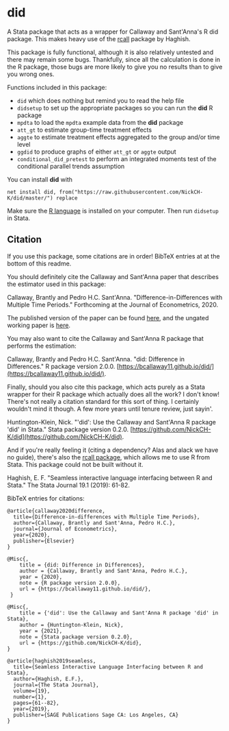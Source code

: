 # did
A Stata package that acts as a wrapper for Callaway and Sant'Anna's R did package. This makes heavy use of the [rcall](http://github.com/haghish/rcall) package by Haghish.

This package is fully functional, although it is also relatively untested and there may remain some bugs. Thankfully, since all the calculation is done in the R package, those bugs are more likely to give you no results than to give you wrong ones.

Functions included in this package:

- `did` which does nothing but remind you to read the help file
- `didsetup` to set up the appropriate packages so you can run the **did** R package
- `mpdta` to load the `mpdta` example data from the **did** package
- `att_gt` to estimate group-time treatment effects
- `aggte` to estimate treatment effects aggregated to the group and/or time level
- `ggdid` to produce graphs of either `att_gt` or `aggte` output
- `conditional_did_pretest` to perform an integrated moments test of the conditional parallel trends assumption

You can install **did** with 

```
net install did, from("https://raw.githubusercontent.com/NickCH-K/did/master/") replace
```

Make sure the [R language](R-project.org) is installed on your computer. Then run `didsetup` in Stata.

## Citation

If you use this package, some citations are in order! BibTeX entries at at the bottom of this readme.

You should definitely cite the Callaway and Sant'Anna paper that describes the estimator used in this package:

Callaway, Brantly and Pedro H.C. Sant'Anna.  "Difference-in-Differences with Multiple Time Periods." Forthcoming at the Journal of Econometrics, 2020. 

The published version of the paper can be found [here](https://doi.org/10.1016/j.jeconom.2020.12.001), and the ungated working paper is [here](https://arxiv.org/abs/1803.09015).

You may also want to cite the Callaway and Sant'Anna R package that performs the estimation:

Callaway, Brantly and Pedro H.C. Sant'Anna. "did: Difference in Differences." R package version 2.0.0. [https://bcallaway11.github.io/did/](https://bcallaway11.github.io/did/).

Finally, should you also cite this package, which acts purely as a Stata wrapper for their R package which actually does all the work? I don't know! There's not really a citation standard for this sort of thing. I certainly wouldn't mind it though. A few more years until tenure review, just sayin'.

Huntington-Klein, Nick. "'did': Use the Callaway and Sant'Anna R package 'did' in Stata." Stata package version 0.2.0. [https://github.com/NickCH-K/did](https://github.com/NickCH-K/did).

And if you're really feeling it (citing a dependency? Alas and alack we have no guide), there's also the [rcall package](https://github.com/haghish/Rcall), which allows me to use R from Stata. This package could not be built without it.

Haghish, E. F. "Seamless interactive language interfacing between R and Stata." The Stata Journal 19.1 (2019): 61-82.

BibTeX entries for citations:

```
@article{callaway2020difference,
  title={Difference-in-differences with Multiple Time Periods},
  author={Callaway, Brantly and Sant'Anna, Pedro H.C.},
  journal={Journal of Econometrics},
  year={2020},
  publisher={Elsevier}
}

@Misc{,
    title = {did: Difference in Differences},
    author = {Callaway, Brantly and Sant'Anna, Pedro H.C.},
    year = {2020},
    note = {R package version 2.0.0},
    url = {https://bcallaway11.github.io/did/},
 }
  
@Misc{,
    title = {'did': Use the Callaway and Sant'Anna R package 'did' in Stata},
    author = {Huntington-Klein, Nick},
    year = {2021},
    note = {Stata package version 0.2.0},
    url = {https://github.com/NickCH-K/did},
} 

@article{haghish2019seamless,
  title={Seamless Interactive Language Interfacing between R and Stata},
  author={Haghish, E.F.},
  journal={The Stata Journal},
  volume={19},
  number={1},
  pages={61--82},
  year={2019},
  publisher={SAGE Publications Sage CA: Los Angeles, CA}
}
```
